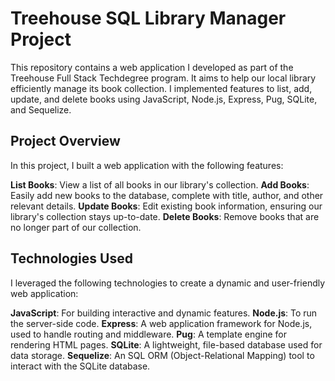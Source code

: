 # Treehouse SQL Library Manager Project

This repository contains a web application I developed as part of the Treehouse Full Stack Techdegree program. It aims to help our local library efficiently manage its book collection. I implemented features to list, add, update, and delete books using JavaScript, Node.js, Express, Pug, SQLite, and Sequelize.

## Project Overview

In this project, I built a web application with the following features:

**List Books**: View a list of all books in our library's collection.
**Add Books**: Easily add new books to the database, complete with title, author, and other relevant details.
**Update Books**: Edit existing book information, ensuring our library's collection stays up-to-date.
**Delete Books**: Remove books that are no longer part of our collection.

## Technologies Used

I leveraged the following technologies to create a dynamic and user-friendly web application:

**JavaScript**: For building interactive and dynamic features.
**Node.js**: To run the server-side code.
**Express**: A web application framework for Node.js, used to handle routing and middleware.
**Pug**: A template engine for rendering HTML pages.
**SQLite**: A lightweight, file-based database used for data storage.
**Sequelize**: An SQL ORM (Object-Relational Mapping) tool to interact with the SQLite database.